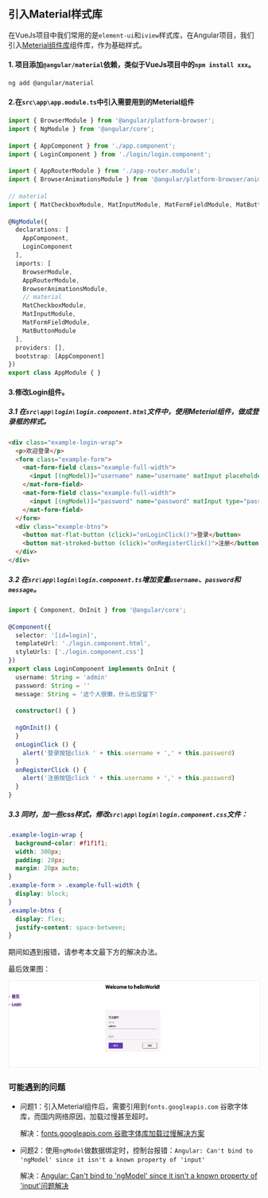 ## 引入Material样式库

在VueJs项目中我们常用的是`element-ui`和`iview`样式库，在Angular项目，我们引入[Meterial组件库](https://material.angular.cn/components/categories)组件库，作为基础样式。

#### 1. 项目添加`@angular/material`依赖，类似于VueJs项目中的`npm install xxx`。

```bash
ng add @angular/material
```

#### 2.在`src\app\app.module.ts`中引入需要用到的Meterial组件

```typescript
import { BrowserModule } from '@angular/platform-browser';
import { NgModule } from '@angular/core';

import { AppComponent } from './app.component';
import { LoginComponent } from './login/login.component';

import { AppRouterModule } from './app-router.module';
import { BrowserAnimationsModule } from '@angular/platform-browser/animations'

// material
import { MatCheckboxModule, MatInputModule, MatFormFieldModule, MatButtonModule } from '@angular/material';

@NgModule({
  declarations: [
    AppComponent,
    LoginComponent
  ],
  imports: [
    BrowserModule,
    AppRouterModule,
    BrowserAnimationsModule,
    // material
    MatCheckboxModule,
    MatInputModule,
    MatFormFieldModule,
    MatButtonModule
  ],
  providers: [],
  bootstrap: [AppComponent]
})
export class AppModule { }

```

#### 3.修改Login组件。

##### 3.1 在`src\app\login\login.component.html`文件中，使用Meterial组件，做成登录框的样式。

```html
<div class="example-login-wrap">
  <p>欢迎登录</p>
  <form class="example-form">
    <mat-form-field class="example-full-width">
      <input [(ngModel)]="username" name="username" matInput placeholder="用户名"/>
    </mat-form-field>
    <mat-form-field class="example-full-width">
      <input [(ngModel)]="password" name="password" matInput type="password" placeholder="密码">
    </mat-form-field>
  </form>
  <div class="example-btns">
    <button mat-flat-button (click)="onLoginClick()">登录</button>
    <button mat-stroked-button (click)="onRegisterClick()">注册</button>
  </div>
</div>
```

##### 3.2 在`src\app\login\login.component.ts`增加变量`username`、`password`和`message`。

```typescript
import { Component, OnInit } from '@angular/core';

@Component({
  selector: '[id=login]',
  templateUrl: './login.component.html',
  styleUrls: ['./login.component.css']
})
export class LoginComponent implements OnInit {
  username: String = 'admin'
  password: String = ''
  message: String = '这个人很懒，什么也没留下'

  constructor() { }

  ngOnInit() {
  }
  onLoginClick () {
    alert('登录按钮click ' + this.username + ',' + this.password)
  }
  onRegisterClick () {
    alert('注册按钮click ' + this.username + ',' + this.password)
  }
}
```

##### 3.3 同时，加一些css样式，修改`src\app\login\login.component.css`文件：

```css
.example-login-wrap {
  background-color: #f1f1f1;
  width: 300px;
  padding: 20px;
  margin: 20px auto;
}
.example-form > .example-full-width {
  display: block;
}
.example-btns {
  display: flex;
  justify-content: space-between;
}
```

期间如遇到报错，请参考本文最下方的解决办法。

最后效果图：

<img src="../img/angular-meterial-login.png" style="border:1px solid #eee;margin-left:0">

### 可能遇到的问题

- 问题1：引入Meterial组件后，需要引用到`fonts.googleapis.com` 谷歌字体库，而国内网络原因，加载过慢甚至超时。

  解决：[fonts.googleapis.com 谷歌字体库加载过慢解决方案](https://blog.csdn.net/q690080900/article/details/78338505)

- 问题2：使用`ngModel`做数据绑定时，控制台报错：`Angular: Can't bind to 'ngModel' since it isn't a known property of 'input'`

  解决：[Angular: Can't bind to 'ngModel' since it isn't a known property of 'input'问题解决](https://blog.csdn.net/h363659487/article/details/78619225)

